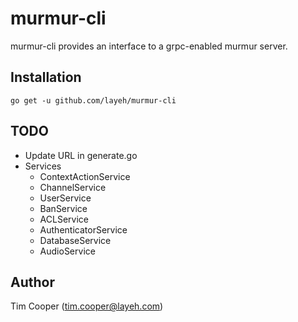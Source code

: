 # murmur-cli

murmur-cli provides an interface to a grpc-enabled murmur server.

## Installation

    go get -u github.com/layeh/murmur-cli

## TODO

- Update URL in generate.go
- Services
    - ContextActionService
    - ChannelService
    - UserService
    - BanService
    - ACLService
    - AuthenticatorService
    - DatabaseService
    - AudioService

## Author

Tim Cooper (<tim.cooper@layeh.com>)
